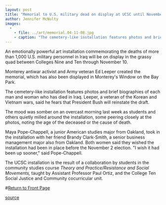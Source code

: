 ```yaml
---
layout: post
title: "Memorial to U.S. military dead on display at UCSC until November 10"
author: Jennifer McNulty
images:
  -
    - file: ../art/memorial.04-11-08.jpg
    - caption: "The cemetery-like installation features photos and brief biographies of military personnel who have died in Iraq. Photo: Jennifer McNulty Additional Photos by Tom Vani"
---
```


An emotionally powerful art installation commemorating the deaths of more than 1,000 U.S. military personnel in Iraq will be on display in the grassy quad between Colleges Nine and Ten through November 10.

Monterey antiwar activist and Army veteran Ed Leeper created the memorial, which has also been displayed in Monterey's Window on the Bay Park.

The cemetery-like installation features photos and brief biographies of each man and woman who has died in Iraq. Leeper, a veteran of the Korean and Vietnam wars, said he fears that President Bush will reinstate the draft.

The mood was somber on an overcast morning last week as students and others quietly milled around the installation, some peering closely at the photos, noting the age of the deceased or the cause of death.

Maya Pope-Chappell, a junior American studies major from Oakland, took in the installation with her friend Brandy Clark-Smith, a senior business management major also from Oakland. Both women said they wished the installation had been in place before the November 2 election. "I wish it had been up sooner," said Pope-Chappell.

The UCSC installation is the result of a collaboration by students in the community studies course _Theory and Practice/Resistance and Social Movements,_ taught by Assistant Professor Paul Ortiz, and the College Ten Social Justice and Community cocurricular unit.  

#[Return to Front Page][1]

[1]: http://currents.ucsc.edu/

[source](http://www1.ucsc.edu/currents/04-05/11-08/memorial.asp "Permalink to memorial")
